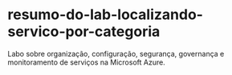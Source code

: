 # resumo-do-lab-localizando-servico-por-categoria
Labo sobre organização, configuração, segurança, governança e monitoramento de serviços na Microsoft Azure.

